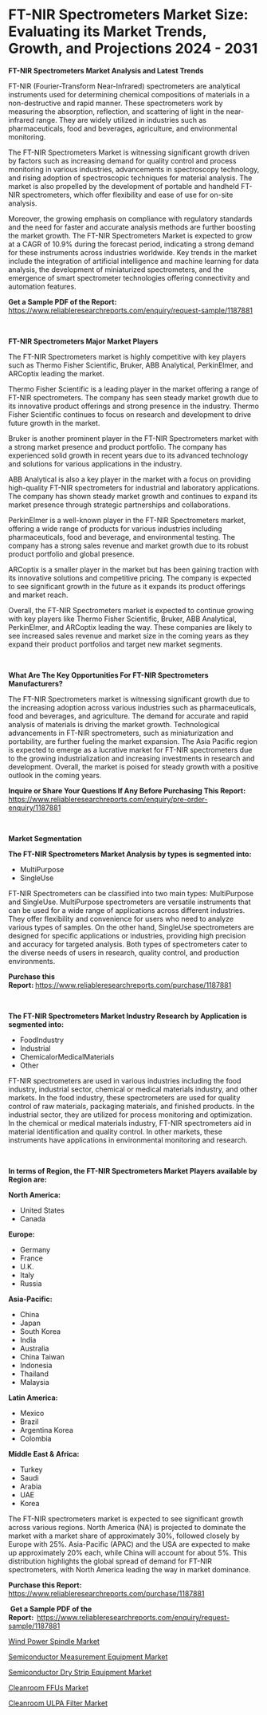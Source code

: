 <p><h1>FT-NIR Spectrometers Market Size: Evaluating its Market Trends, Growth, and Projections 2024 - 2031</h1></p><p><strong>FT-NIR Spectrometers Market Analysis and Latest Trends</strong></p>
<p><p>FT-NIR (Fourier-Transform Near-Infrared) spectrometers are analytical instruments used for determining chemical compositions of materials in a non-destructive and rapid manner. These spectrometers work by measuring the absorption, reflection, and scattering of light in the near-infrared range. They are widely utilized in industries such as pharmaceuticals, food and beverages, agriculture, and environmental monitoring.</p><p>The FT-NIR Spectrometers Market is witnessing significant growth driven by factors such as increasing demand for quality control and process monitoring in various industries, advancements in spectroscopy technology, and rising adoption of spectroscopic techniques for material analysis. The market is also propelled by the development of portable and handheld FT-NIR spectrometers, which offer flexibility and ease of use for on-site analysis.</p><p>Moreover, the growing emphasis on compliance with regulatory standards and the need for faster and accurate analysis methods are further boosting the market growth. The FT-NIR Spectrometers Market is expected to grow at a CAGR of 10.9% during the forecast period, indicating a strong demand for these instruments across industries worldwide. Key trends in the market include the integration of artificial intelligence and machine learning for data analysis, the development of miniaturized spectrometers, and the emergence of smart spectrometer technologies offering connectivity and automation features.</p></p>
<p><strong>Get a Sample PDF of the Report:&nbsp;</strong> <a href="https://www.reliableresearchreports.com/enquiry/request-sample/1187881">https://www.reliableresearchreports.com/enquiry/request-sample/1187881</a></p>
<p>&nbsp;</p>
<p><strong>FT-NIR Spectrometers Major Market Players</strong></p>
<p><p>The FT-NIR Spectrometers market is highly competitive with key players such as Thermo Fisher Scientific, Bruker, ABB Analytical, PerkinElmer, and ARCoptix leading the market. </p><p>Thermo Fisher Scientific is a leading player in the market offering a range of FT-NIR spectrometers. The company has seen steady market growth due to its innovative product offerings and strong presence in the industry. Thermo Fisher Scientific continues to focus on research and development to drive future growth in the market.</p><p>Bruker is another prominent player in the FT-NIR Spectrometers market with a strong market presence and product portfolio. The company has experienced solid growth in recent years due to its advanced technology and solutions for various applications in the industry.</p><p>ABB Analytical is also a key player in the market with a focus on providing high-quality FT-NIR spectrometers for industrial and laboratory applications. The company has shown steady market growth and continues to expand its market presence through strategic partnerships and collaborations.</p><p>PerkinElmer is a well-known player in the FT-NIR Spectrometers market, offering a wide range of products for various industries including pharmaceuticals, food and beverage, and environmental testing. The company has a strong sales revenue and market growth due to its robust product portfolio and global presence.</p><p>ARCoptix is a smaller player in the market but has been gaining traction with its innovative solutions and competitive pricing. The company is expected to see significant growth in the future as it expands its product offerings and market reach.</p><p>Overall, the FT-NIR Spectrometers market is expected to continue growing with key players like Thermo Fisher Scientific, Bruker, ABB Analytical, PerkinElmer, and ARCoptix leading the way. These companies are likely to see increased sales revenue and market size in the coming years as they expand their product portfolios and target new market segments.</p></p>
<p>&nbsp;</p>
<p><strong>What Are The Key Opportunities For FT-NIR Spectrometers Manufacturers?</strong></p>
<p><p>The FT-NIR Spectrometers market is witnessing significant growth due to the increasing adoption across various industries such as pharmaceuticals, food and beverages, and agriculture. The demand for accurate and rapid analysis of materials is driving the market growth. Technological advancements in FT-NIR spectrometers, such as miniaturization and portability, are further fueling the market expansion. The Asia Pacific region is expected to emerge as a lucrative market for FT-NIR spectrometers due to the growing industrialization and increasing investments in research and development. Overall, the market is poised for steady growth with a positive outlook in the coming years.</p></p>
<p><strong>Inquire or Share Your Questions If Any Before Purchasing This Report:</strong> <a href="https://www.reliableresearchreports.com/enquiry/pre-order-enquiry/1187881">https://www.reliableresearchreports.com/enquiry/pre-order-enquiry/1187881</a></p>
<p>&nbsp;</p>
<p><strong>Market Segmentation</strong></p>
<p><strong>The FT-NIR Spectrometers Market Analysis by types is segmented into:</strong></p>
<p><ul><li>MultiPurpose</li><li>SingleUse</li></ul></p>
<p><p>FT-NIR Spectrometers can be classified into two main types: MultiPurpose and SingleUse. MultiPurpose spectrometers are versatile instruments that can be used for a wide range of applications across different industries. They offer flexibility and convenience for users who need to analyze various types of samples. On the other hand, SingleUse spectrometers are designed for specific applications or industries, providing high precision and accuracy for targeted analysis. Both types of spectrometers cater to the diverse needs of users in research, quality control, and production environments.</p></p>
<p><strong>Purchase this Report:&nbsp;</strong><a href="https://www.reliableresearchreports.com/purchase/1187881">https://www.reliableresearchreports.com/purchase/1187881</a></p>
<p>&nbsp;</p>
<p><strong>The FT-NIR Spectrometers Market Industry Research by Application is segmented into:</strong></p>
<p><ul><li>FoodIndustry</li><li>Industrial</li><li>ChemicalorMedicalMaterials</li><li>Other</li></ul></p>
<p><p>FT-NIR spectrometers are used in various industries including the food industry, industrial sector, chemical or medical materials industry, and other markets. In the food industry, these spectrometers are used for quality control of raw materials, packaging materials, and finished products. In the industrial sector, they are utilized for process monitoring and optimization. In the chemical or medical materials industry, FT-NIR spectrometers aid in material identification and quality control. In other markets, these instruments have applications in environmental monitoring and research.</p></p>
<p>&nbsp;</p>
<p><strong>In terms of Region, the FT-NIR Spectrometers Market Players available by Region are:</strong></p>
<p>
    <p> <strong> North America: </strong>
        <ul>
            <li>United States</li>
            <li>Canada</li>
        </ul>
        </p> 
    <p> <strong> Europe: </strong>
        <ul>
            <li>Germany</li>
            <li>France</li>
            <li>U.K.</li>
            <li>Italy</li>
            <li>Russia</li>
        </ul>
        </p> 
    <p> <strong> Asia-Pacific: </strong>
        <ul>
            <li>China</li>
            <li>Japan</li>
            <li>South Korea</li>
            <li>India</li>
            <li>Australia</li>
            <li>China Taiwan</li>
            <li>Indonesia</li>
            <li>Thailand</li>
            <li>Malaysia</li>
        </ul>
        </p> 
    <p> <strong> Latin America: </strong>
        <ul>
            <li>Mexico</li>
            <li>Brazil</li>
            <li>Argentina Korea</li>
            <li>Colombia</li>
        </ul>
        </p> 
    <p> <strong> Middle East & Africa: </strong>
        <ul>
            <li>Turkey</li>
            <li>Saudi</li>
            <li>Arabia</li>
            <li>UAE</li>
            <li>Korea</li>
        </ul>
    </p>
    </p>
<p><p>The FT-NIR spectrometers market is expected to see significant growth across various regions. North America (NA) is projected to dominate the market with a market share of approximately 30%, followed closely by Europe with 25%. Asia-Pacific (APAC) and the USA are expected to make up approximately 20% each, while China will account for about 5%. This distribution highlights the global spread of demand for FT-NIR spectrometers, with North America leading the way in market dominance.</p></p>
<p><strong>Purchase this Report: </strong><a href="https://www.reliableresearchreports.com/purchase/1187881">https://www.reliableresearchreports.com/purchase/1187881</a></p>
<p>&nbsp;<strong>Get a Sample PDF of the Report:&nbsp;&nbsp;</strong><a href="https://www.reliableresearchreports.com/enquiry/request-sample/1187881">https://www.reliableresearchreports.com/enquiry/request-sample/1187881</a></p>
<p><strong></strong></p>
<p><p><a href="https://crocus-run-b5a.notion.site/Wind-Power-Spindle-Market-Size-Furnishes-Valuable-Information-Encompassing-Market-Share-Market-Tren-92e0fac8f92d450d9f11e995b3b0bcfa">Wind Power Spindle Market</a></p><p><a href="https://view.publitas.com/reportprime-1/semiconductor-measurement-equipment-market-insights-market-players-and-forecast-till-2031/">Semiconductor Measurement Equipment Market</a></p><p><a href="https://view.publitas.com/reportprime-1/semiconductor-dry-strip-equipment-market-analysis-and-market-size-global-industry-overview-market-segmentation-and-forecast-2024-to-2031/">Semiconductor Dry Strip Equipment Market</a></p><p><a href="https://metal-farmhouse-e95.notion.site/Cleanroom-FFUs-Market-Research-Report-Reveals-The-Latest-Trends-And-Opportunities-of-this-Market-for-fae9d9d8f523429f8cb99dbe55f65822">Cleanroom FFUs Market</a></p><p><a href="https://gratis-rainforest-2ca.notion.site/Cleanroom-ULPA-Filter-Market-Research-Report-The-Key-To-Successful-Business-Strategy-Forecasted-for-5bb37642936645e5b4c73448c744c19a">Cleanroom ULPA Filter Market</a></p></p>